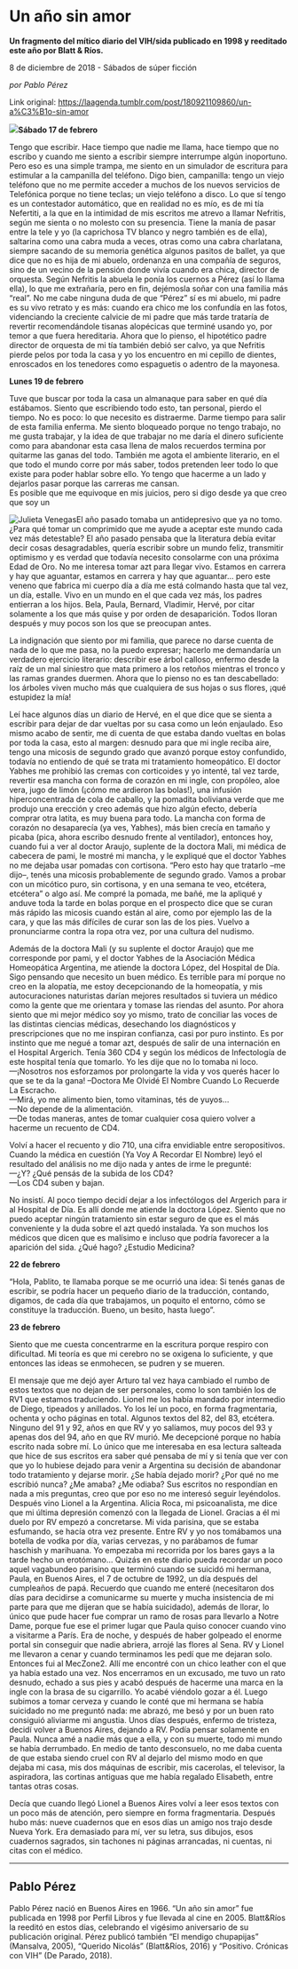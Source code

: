 # Un año sin amor

**Un fragmento del mítico diario del VIH/sida publicado en 1998 y reeditado este año por Blatt & Ríos.**

8 de diciembre de 2018 - Sábados de súper ficción

_por Pablo Pérez_

Link original: https://laagenda.tumblr.com/post/180921109860/un-a%C3%B1o-sin-amor

![](https://64.media.tumblr.com/36994fa3bbb455d1c20714a16fb7581e/tumblr_inline_pjfj79if4h1t6q87u_500.jpg)**Sábado 17 de febrero**

Tengo que escribir. Hace tiempo que nadie me llama, hace tiempo que no escribo y cuando me siento a escribir siempre interrumpe algún inoportuno. Pero eso es una simple trampa, me siento en un simulador de escritura para estimular a la campanilla del teléfono. Digo bien, campanilla: tengo un viejo teléfono que no me permite acceder a muchos de los nuevos servicios de Telefónica porque no tiene teclas; un viejo teléfono a disco. Lo que sí tengo es un contestador automático, que en realidad no es mío, es de mi tía Nefertiti, a la que en la intimidad de mis escritos me atrevo a llamar Nefritis, según me sienta o no molesto con su presencia. Tiene la manía de pasar entre la tele y yo (la caprichosa TV blanco y negro también es de ella), saltarina como una cabra muda a veces, otras como una cabra charlatana, siempre sacando de su memoria genética algunos pasitos de ballet, ya que dice que no es hija de mi abuelo, ordenanza en una compañía de seguros, sino de un vecino de la pensión donde vivía cuando era chica, director de orquesta. Según Nefritis la abuela le ponía los cuernos a Pérez (así lo llama ella), lo que me extrañaría, pero en fin, dejémosla soñar con una familia más “real”. No me cabe ninguna duda de que “Pérez” sí es mi abuelo, mi padre es su vivo retrato y es más: cuando era chico me los confundía en las fotos, videnciando la creciente calvicie de mi padre que más tarde trataría de revertir recomendándole tisanas alopécicas que terminé usando yo, por temor a que fuera hereditaria. Ahora que lo pienso, el hipotético padre director de orquesta de mi tía también debió ser calvo, ya que Nefritis pierde pelos por toda la casa y yo los encuentro en mi cepillo de dientes, enroscados en los tenedores como espaguetis o adentro de la mayonesa.

**Lunes 19 de febrero**

Tuve que buscar por toda la casa un almanaque para saber en qué día estábamos. Siento que escribiendo todo esto, tan personal, pierdo el tiempo. No es poco: lo que necesito es distraerme. Darme tiempo para salir de esta familia enferma. Me siento bloqueado porque no tengo trabajo, no me gusta trabajar, y la idea de que trabajar no me daría el dinero suficiente como para abandonar esta casa llena de malos recuerdos termina por quitarme las ganas del todo. También me agota el ambiente literario, en el que todo el mundo corre por más saber, todos pretenden leer todo lo que existe para poder hablar sobre ello. Yo tengo que hacerme a un lado y dejarlos pasar porque las carreras me cansan.  
Es posible que me equivoque en mis juicios, pero si digo desde ya que creo que soy un 

![Julieta Venegas](https://64.media.tumblr.com/1127aa6fc34084b00e8b99c47985876e/tumblr_inline_pjf98mtFkP1t6q87u_250.jpg)El año pasado tomaba un antidepresivo que ya no tomo. ¿Para qué tomar un comprimido que me ayude a aceptar este mundo cada vez más detestable? El año pasado pensaba que la literatura debía evitar decir cosas desagradables, quería escribir sobre un mundo feliz, transmitir optimismo y es verdad que todavía necesito consolarme con una próxima Edad de Oro. No me interesa tomar azt para llegar vivo. Estamos en carrera y hay que aguantar, estamos en carrera y hay que aguantar… pero este veneno que fabrica mi cuerpo día a día me está colmando hasta que tal vez, un día, estalle. Vivo en un mundo en el que cada vez más, los padres entierran a los hijos. Bela, Paula, Bernard, Vladimir, Hervé, por citar solamente a los que más quise y por orden de desaparición. Todos lloran después y muy pocos son los que se preocupan antes.

La indignación que siento por mi familia, que parece no darse cuenta de nada de lo que me pasa, no la puedo expresar; hacerlo me demandaría un verdadero ejercicio literario: describir ese árbol calloso, enfermo desde la raíz de un mal siniestro que mata primero a los retoños mientras el tronco y las ramas grandes duermen. Ahora que lo pienso no es tan descabellado: los árboles viven mucho más que cualquiera de sus hojas o sus flores, ¡qué estupidez la mía!

Leí hace algunos días un diario de Hervé, en el que dice que se sienta a escribir para dejar de dar vueltas por su casa como un león enjaulado. Eso mismo acabo de sentir, me di cuenta de que estaba dando vueltas en bolas por toda la casa, esto al margen: desnudo para que mi ingle reciba aire, tengo una micosis de segundo grado que avanzó porque estoy confundido, todavía no entiendo de qué se trata mi tratamiento homeopático. El doctor Yabhes me prohibió las cremas con corticoides y yo intenté, tal vez tarde, revertir esa mancha con forma de corazón en mi ingle, con propóleo, aloe vera, jugo de limón (¡cómo me ardieron las bolas!), una infusión hiperconcentrada de cola de caballo, y la pomadita boliviana verde que me produjo una erección y creo además que hizo algún efecto, debería comprar otra latita, es muy buena para todo. La mancha con forma de corazón no desaparecía (ya ves, Yabhes), más bien crecía en tamaño y picaba (pica, ahora escribo desnudo frente al ventilador), entonces hoy, cuando fui a ver al doctor Araujo, suplente de la doctora Mali, mi médica de cabecera de pami, le mostré mi mancha, y le expliqué que el doctor Yabhes no me dejaba usar pomadas con cortisona. “Pero esto hay que tratarlo –me dijo–, tenés una micosis probablemente de segundo grado. Vamos a probar con un micótico puro, sin cortisona, y en una semana te veo, etcétera, etcétera” o algo así. Me compré la pomada, me bañé, me la apliqué y anduve toda la tarde en bolas porque en el prospecto dice que se curan más rápido las micosis cuando están al aire, como por ejemplo las de la cara, y que las más difíciles de curar son las de los pies. Vuelvo a pronunciarme contra la ropa otra vez, por una cultura del nudismo.

Además de la doctora Mali (y su suplente el doctor Araujo) que me corresponde por pami, y el doctor Yabhes de la Asociación Médica Homeopática Argentina, me atiende la doctora López, del Hospital de Día. Sigo pensando que necesito un buen médico. Es terrible para mí porque no creo en la alopatía, me estoy decepcionando de la homeopatía, y mis autocuraciones naturistas darían mejores resultados si tuviera un médico como la gente que me orientara y tomase las riendas del asunto. Por ahora siento que mi mejor médico soy yo mismo, trato de conciliar las voces de las distintas ciencias médicas, desechando los diagnósticos y prescripciones que no me inspiran confianza, casi por puro instinto. Es por instinto que me negué a tomar azt, después de salir de una internación en el Hospital Argerich. Tenía 360 CD4 y según los médicos de Infectología de este hospital tenía que tomarlo. Yo les dije que no lo tomaba ni loco.  
—¡Nosotros nos esforzamos por prolongarte la vida y vos querés hacer lo que se te da la gana! –Doctora Me Olvidé El Nombre Cuando Lo Recuerde La Escracho.  
—Mirá, yo me alimento bien, tomo vitaminas, tés de yuyos…  
—No depende de la alimentación.  
—De todas maneras, antes de tomar cualquier cosa quiero volver a hacerme un recuento de CD4.

Volví a hacer el recuento y dio 710, una cifra envidiable entre seropositivos. Cuando la médica en cuestión (Ya Voy A Recordar El Nombre) leyó el resultado del análisis no me dijo nada y antes de irme le pregunté:  
—¿Y? ¿Qué pensás de la subida de los CD4?  
—Los CD4 suben y bajan.

No insistí. Al poco tiempo decidí dejar a los infectólogos del Argerich para ir al Hospital de Día. Es allí donde me atiende la doctora López. Siento que no puedo aceptar ningún tratamiento sin estar seguro de que es el más conveniente y la duda sobre el azt quedó instalada. Ya son muchos los médicos que dicen que es malísimo e incluso que podría favorecer a la aparición del sida. ¿Qué hago? ¿Estudio Medicina?

**22 de febrero**

“Hola, Pablito, te llamaba porque se me ocurrió una idea: Si tenés ganas de escribir, se podría hacer un pequeño diario de la traducción, contando, digamos, de cada día que trabajamos, un poquito el entorno, cómo se constituye la traducción. Bueno, un besito, hasta luego”.

**23 de febrero**

Siento que me cuesta concentrarme en la escritura porque respiro con dificultad. Mi teoría es que mi cerebro no se oxigena lo suficiente, y que entonces las ideas se enmohecen, se pudren y se mueren.

El mensaje que me dejó ayer Arturo tal vez haya cambiado el rumbo de estos textos que no dejan de ser personales, como lo son también los de RV1 que estamos traduciendo. Lionel me los había mandado por intermedio de Diego, tipeados y anillados. Yo los leí un poco, en forma fragmentaria, ochenta y ocho páginas en total. Algunos textos del 82, del 83, etcétera. Ninguno del 91 y 92, años en que RV y yo salíamos, muy pocos del 93 y apenas dos del 94, año en que RV murió. Me decepcioné porque no había escrito nada sobre mí. Lo único que me interesaba en esa lectura salteada que hice de sus escritos era saber qué pensaba de mí y si tenía que ver con que yo lo hubiese dejado para venir a Argentina su decisión de abandonar todo tratamiento y dejarse morir. ¿Se había dejado morir? ¿Por qué no me escribió nunca? ¿Me amaba? ¿Me odiaba? Sus escritos no respondían en nada a mis preguntas, creo que por eso no me interesó seguir leyéndolos. Después vino Lionel a la Argentina. Alicia Roca, mi psicoanalista, me dice que mi última depresión comenzó con la llegada de Lionel. Gracias a él mi duelo por RV empezó a concretarse. Mi vida parisina, que se estaba esfumando, se hacía otra vez presente. Entre RV y yo nos tomábamos una botella de vodka por día, varias cervezas, y no parábamos de fumar haschish y marihuana. Yo empezaba mi recorrida por los bares gays a la tarde hecho un erotómano… Quizás en este diario pueda recordar un poco aquel vagabundeo parisino que terminó cuando se suicidó mi hermana, Paula, en Buenos Aires, el 7 de octubre de 1992, un día después del cumpleaños de papá. Recuerdo que cuando me enteré (necesitaron dos días para decidirse a comunicarme su muerte y mucha insistencia de mi parte para que me dijeran que se había suicidado), además de llorar, lo único que pude hacer fue comprar un ramo de rosas para llevarlo a Notre Dame, porque fue ese el primer lugar que Paula quiso conocer cuando vino a visitarme a París. Era de noche, y después de haber golpeado el enorme portal sin conseguir que nadie abriera, arrojé las flores al Sena. RV y Lionel me llevaron a cenar y cuando terminamos les pedí que me dejaran solo. Entonces fui al MecZone2. Allí me encontré con un chico leather con el que ya había estado una vez. Nos encerramos en un excusado, me tuvo un rato desnudo, echado a sus pies y acabó después de hacerme una marca en la ingle con la brasa de su cigarrillo. Yo acabé viéndolo gozar a él. Luego subimos a tomar cerveza y cuando le conté que mi hermana se había suicidado no me preguntó nada: me abrazó, me besó y por un buen rato consiguió aliviarme mi angustia. Unos días después, enfermo de tristeza, decidí volver a Buenos Aires, dejando a RV. Podía pensar solamente en Paula. Nunca amé a nadie más que a ella, y con su muerte, todo mi mundo se había derrumbado. En medio de tanto desconsuelo, no me daba cuenta de que estaba siendo cruel con RV al dejarlo del mismo modo en que dejaba mi casa, mis dos máquinas de escribir, mis cacerolas, el televisor, la aspiradora, las cortinas antiguas que me había regalado Elisabeth, entre tantas otras cosas.

Decía que cuando llegó Lionel a Buenos Aires volví a leer esos textos con un poco más de atención, pero siempre en forma fragmentaria. Después hubo más: nueve cuadernos que en esos días un amigo nos trajo desde Nueva York. Era demasiado para mí, ver su letra, sus dibujos, esos cuadernos sagrados, sin tachones ni páginas arrancadas, ni cuentas, ni citas con el médico.  
  
  




---

Pablo Pérez
-----------

 

Pablo Pérez nació en Buenos Aires en 1966. “Un año sin amor” fue publicada en 1998 por Perfil Libros y fue llevada al cine en 2005. Blatt&Ríos la reeditó en estos días, celebrando el vigésimo aniversario de su publicación original. Pérez publicó también “El mendigo chupapijas” (Mansalva, 2005), “Querido Nicolás” (Blatt&Ríos, 2016) y “Positivo. Crónicas con VIH” (De Parado, 2018).

  


